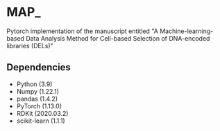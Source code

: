 # MAP_

Pytorch implementation of the manuscript entitled "A Machine-learning-based Data Analysis Method for Cell-based Selection of DNA-encoded libraries (DELs)"

## Dependencies
- Python (3.9)
- Numpy (1.22.1)
- pandas (1.4.2)
- PyTorch (1.13.0)
- RDKit (2020.03.2)
- scikit-learn (1.1.1)
